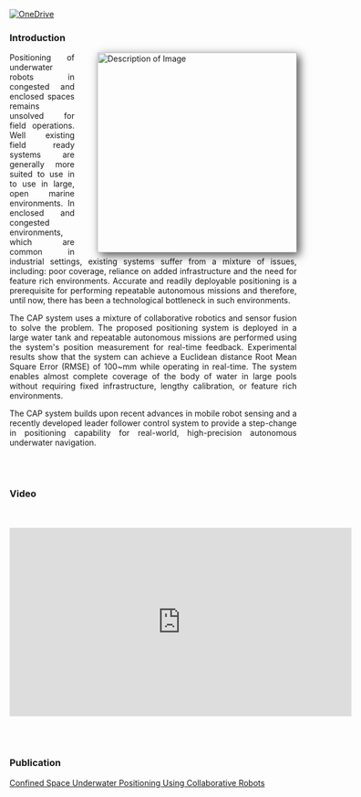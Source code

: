 [![OneDrive](https://img.shields.io/badge/OneDrive-Cloud-blue?logo=microsoft)](https://livemanchesterac-my.sharepoint.com/:f:/g/personal/xueliang_cheng_postgrad_manchester_ac_uk/Em_0ol2h60dLicXANMnqVfQBMQzg7mw_Scx9CZM6akYChw)

### Introduction
<div style="text-align: justify;">
<img src="/assets/img/coral_.jpg" alt="Description of Image" style="float: right; width: 350px; height: auto; margin-left: 40px; box-shadow: 5px 5px 15px rgba(0, 0, 0, 0.7);">
Positioning of underwater robots in congested and enclosed spaces remains unsolved for field operations. Well existing field ready systems are generally more suited to use in to use in large, open marine environments. In enclosed and congested environments, which are common in industrial settings, existing systems suffer from a mixture of issues, including: poor coverage, reliance on added infrastructure and the need for feature rich environments. Accurate and readily deployable positioning is a prerequisite for performing repeatable autonomous missions and therefore, until now, there has been a technological bottleneck in such environments.

The CAP system uses a mixture of collaborative robotics and sensor fusion to solve the problem. The proposed positioning system is deployed in a large water tank and repeatable autonomous missions are performed using the system's position measurement for real-time feedback. Experimental results show that the system can achieve a Euclidean distance Root Mean Square Error (RMSE) of 100~mm while operating in real-time. The system enables almost complete coverage of the body of water in large pools without requiring fixed infrastructure, lengthy calibration, or feature rich environments.

The CAP system builds upon recent advances in mobile robot sensing and a recently developed leader follower control system to provide a step-change in positioning capability for real-world, high-precision autonomous underwater navigation.  
</div>
<br></br>

### Video
<div style="text-align: center; margin-top: 50px;">
            <!-- <h2>Watch this YouTube Video</h2> -->
            <iframe 
                width="600" 
                height="330" 
                src="https://www.youtube.com/embed/rkGgttDFZlw" 
                title="YouTube video player" 
                frameborder="0" 
                allow="accelerometer; autoplay; clipboard-write; encrypted-media; gyroscope; picture-in-picture" 
                allowfullscreen>
            </iframe>
</div>

<br></br>
### Publication
[Confined Space Underwater Positioning Using Collaborative Robots](https://www.authorea.com/users/817385/articles/1217760-confined-space-underwater-positioning-using-collaborative-robots)

